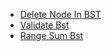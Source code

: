 * [Delete Node In BST](./md/delete_node_in_bst.md)
* [Validate Bst](./md/validate_bst.md)
* [Range Sum Bst](./md/range_sum_bst.md)
